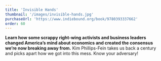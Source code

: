 ```yaml
---
title: 'Invisible Hands'
thumbnail: '/images/invisible-hands.jpg'
purchaseUrl: 'https://www.indiebound.org/book/9780393337662'
order: 60
---
```


**Learn how some scrappy right-wing activists and business leaders changed America’s mind about economics and created the consensus we’re now breaking away from.** Kim Phillips-Fein takes us back a century and picks apart how we got into this mess. Know your adversary!